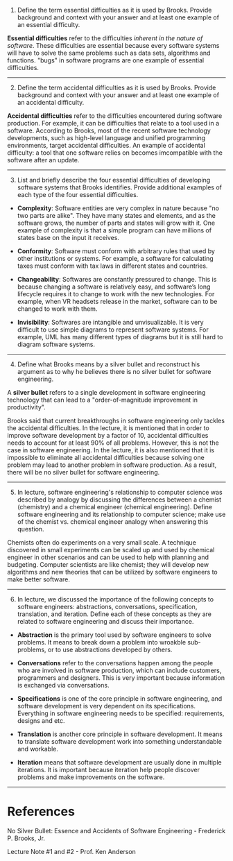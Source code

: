 1. Define the term essential difficulties as it is used by Brooks. Provide background and context with your answer and at least one example of an essential difficulty.

  **Essential difficulties** refer to the difficulties *inherent in the nature of software*. These difficulties are essential because every software systems will have to solve the same problems such as data sets, algorithms and functions. "bugs" in software programs are one example of essential difficulties.

---

2. Define the term accidental difficulties as it is used by Brooks. Provide background and context with your answer and at least one example of an accidental difficulty.

  **Accidental difficulties** refer to the difficulties encountered during software production. For example, it can be difficulties that relate to a tool used in a software. According to Brooks, most of the recent software technology developments, such as high-level language and unified programming environments, target accidental difficulties. An example of accidental difficulty: a tool that one software relies on becomes imcompatible with the software after an update.

---

3. List and briefly describe the four essential difficulties of developing software systems that Brooks identifies. Provide additional examples of each type of the four essential difficulties.

* **Complexity**: Software entities are very complex in nature because "no two parts are alike". They have many states and elements, and as the software grows, the number of parts and states will grow with it. One example of complexity is that a simple program can have millions of states base on the input it receives.

* **Conformity**: Software must conform with arbitrary rules that used by other institutions or systems. For example, a software for calculating taxes must conform with tax laws in different states and countries.

* **Changeability**: Softwares are constantly pressured to change. This is because changing a software is relatively easy, and software’s long lifecycle requires it to change to work with the new technologies. For example, when VR headsets release in the market, software can to be changed to work with them.

* **Invisibility**: Softwares are intangible and unvisualizable. It is very difficult to use simple diagrams to represent software systems. For example, UML has many different types of diagrams but it is still hard to diagram software systems. 

---

4. Define what Brooks means by a silver bullet and reconstruct his argument as to why he believes there is no silver bullet for software engineering.

  A **silver bullet** refers to a single development in software engineering technology that can lead to a "order-of-magnitude improvement in productivity".

  Brooks said that current breakthroughs in software engineering only tackles the accidental difficulties. In the lecture, it is mentioned that in order to improve software development by a factor of 10, accidental difficulties needs to account for at least 90% of all problems. However, this is not the case in software engineering. In the lecture, it is also mentioned that it is impossible to eliminate all accidental difficulties because solving one problem may lead to another problem in software production. As a result, there will be no silver bullet for software engineering.

---

5. In lecture, software engineering's relationship to computer science was described by analogy by discussing the differences between a chemist (chemistry) and a chemical engineer (chemical engineering). Define software engineering and its relationship to computer science; make use of the chemist vs. chemical engineer analogy when answering this question.

  Chemists often do experiments on a very small scale. A technique discovered in small experiments can be scaled up and used by chemical engineer in other scenarios and can be used to help with planning and budgeting. Computer scientists are like chemist; they will develop new algorithms and new theories that can be utilized by software engineers to make better software.

---

6. In lecture, we discussed the importance of the following concepts to software engineers: abstractions, conversations, specification, translation, and iteration. Define each of these concepts as they are related to software engineering and discuss their importance.

* **Abstraction** is the primary tool used by software engineers to solve problems. It means to break down a problem into wroakble sub-problems, or to use abstractions developed by others.

* **Conversations** refer to the conversations happen among the people who are involved in software production, which can include customers, programmers and designers. This is very important because information is exchanged via conversations.

* **Specifications** is one of the core principle in software engineering, and software development is very dependent on its specifications. Everything in software engineering needs to be specified: requirements, designs and etc. 

* **Translation** is another core principle in software development. It means to translate software development work into something understandable and workable. 

* **Iteration** means that software development are usually done in multiple iterations. It is important because iteration help people discover problems and make improvements on the software.

---
# References

No Silver Bullet: Essence and Accidents of Software Engineering - Frederick P. Brooks, Jr.

Lecture Note #1 and #2 - Prof. Ken Anderson
